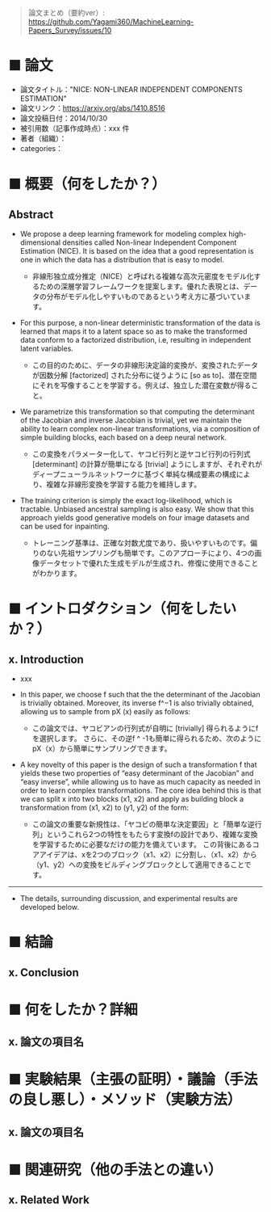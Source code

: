 > 論文まとめ（要約ver）: https://github.com/Yagami360/MachineLearning-Papers_Survey/issues/10


# ■ 論文
- 論文タイトル："NICE: NON-LINEAR INDEPENDENT COMPONENTS ESTIMATION"
- 論文リンク：https://arxiv.org/abs/1410.8516
- 論文投稿日付：2014/10/30
- 被引用数（記事作成時点）：xxx 件
- 著者（組織）：
- categories：

# ■ 概要（何をしたか？）

## Abstract

- We propose a deep learning framework for modeling complex high-dimensional densities called Non-linear Independent Component Estimation (NICE). It is based on the idea that a good representation is one in which the data has a distribution that is easy to model. 
    - 非線形独立成分推定（NICE）と呼ばれる複雑な高次元密度をモデル化するための深層学習フレームワークを提案します。優れた表現とは、データの分布がモデル化しやすいものであるという考え方に基づいています。

- For this purpose, a non-linear deterministic transformation of the data is learned that maps it to a latent space so as to make the transformed data conform to a factorized distribution, i.e, resulting in independent latent variables.    
    - この目的のために、データの非線形決定論的​​変換が、変換されたデータが因数分解 [factorized] された分布に従うように [so as to]、潜在空間にそれを写像することを学習する。例えば、独立した潜在変数が得ること。
    
- We parametrize this transformation so that computing the determinant of the Jacobian and inverse Jacobian is trivial, yet we maintain the ability to learn complex non-linear transformations, via a composition of simple building blocks, each based on a deep neural network.
    - この変換をパラメーター化して、ヤコビ行列と逆ヤコビ行列の行列式 [determinant] の計算が簡単になる [trivial] ようにしますが、それぞれがディープニューラルネットワークに基づく単純な構成要素の構成により、複雑な非線形変換を学習する能力を維持します。
    
- The training criterion is simply the exact log-likelihood, which is tractable. Unbiased ancestral sampling is also easy. We show that this approach yields good generative models on four image datasets and can be used for inpainting.
    - トレーニング基準は、正確な対数尤度であり、扱いやすいものです。偏りのない先祖サンプリングも簡単です。このアプローチにより、4つの画像データセットで優れた生成モデルが生成され、修復に使用できることがわかります。


# ■ イントロダクション（何をしたいか？）

## x. Introduction

- xxx

- In this paper, we choose f such that the the determinant of the Jacobian is trivially obtained. Moreover, its inverse f^−1 is also trivially obtained, allowing us to sample from pX (x) easily as follows:
    - この論文では、ヤコビアンの行列式が自明に [trivially] 得られるようにfを選択します。 さらに、その逆f ^ -1も簡単に得られるため、次のようにpX（x）から簡単にサンプリングできます。

- A key novelty of this paper is the design of such a transformation f that yields these two properties of “easy determinant of the Jacobian” and “easy inverse”, while allowing us to have as much capacity as needed in order to learn complex transformations. The core idea behind this is that we can split x into two blocks (x1, x2) and apply as building block a transformation from (x1, x2) to (y1, y2) of the form:
    - この論文の重要な新規性は、「ヤコビの簡単な決定要因」と「簡単な逆行列」というこれら2つの特性をもたらす変換fの設計であり、複雑な変換を学習するために必要なだけの能力を備えています。 この背後にあるコアアイデアは、xを2つのブロック（x1、x2）に分割し、（x1、x2）から（y1、y2）への変換をビルディングブロックとして適用できることです。

---

- The details, surrounding discussion, and experimental results are developed below.



# ■ 結論

## x. Conclusion


# ■ 何をしたか？詳細

## x. 論文の項目名


# ■ 実験結果（主張の証明）・議論（手法の良し悪し）・メソッド（実験方法）

## x. 論文の項目名


# ■ 関連研究（他の手法との違い）

## x. Related Work


